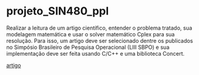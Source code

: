 # projeto_SIN480_ppl
Realizar a leitura de um artigo científico, entender o problema tratado, sua modelagem matemática e usar o solver matemático Cplex para sua resolução. Para isso, um artigo deve ser selecionado dentre os publicados no Simpósio Brasileiro de Pesquisa Operacional (LIII SBPO) e sua implementação deve ser feita usando C/C++ e uma biblioteca Concert.

[artigo](https://proceedings.science/sbpo-series/sbpo-2021/papers/proposicao-de-alocacao-de-tecnicos-para-manutencao-de-componentes-mecanicos-de-aeronaves-de-pas-rotativas)
